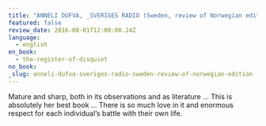 ```yaml
---
title: "ANNELI DUFVA, _SVERIGES RADIO (Sweden, review of Norwegian edition)_"
featured: false
review_date: 2016-08-01T12:00:00.24Z
language:
  - english
en_book:
  - the-register-of-disquiet
no_book:
_slug: anneli-dufva-sveriges-radio-sweden-review-of-norwegian-edition
---
```


Mature and sharp, both in its observations and as literature … This is absolutely her best book … There is so much love in it and enormous respect for each individual’s battle with their own life.

